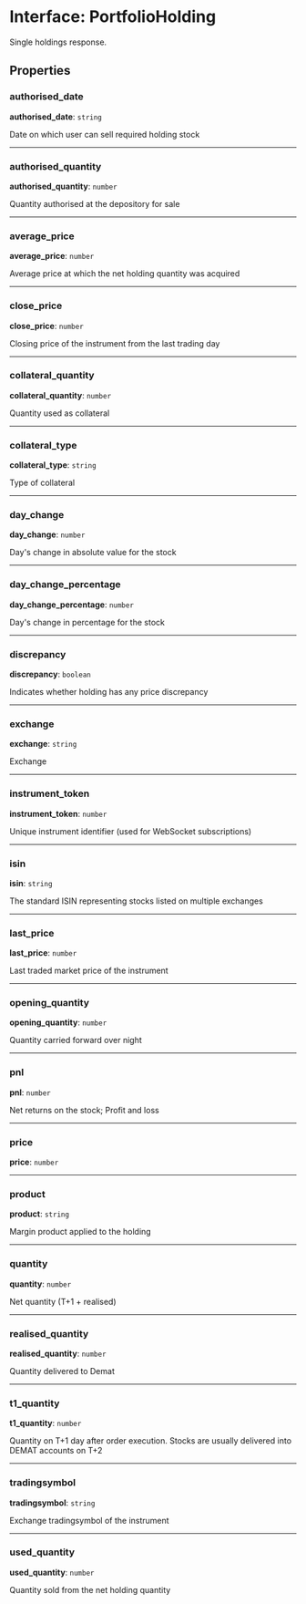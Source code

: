 # Interface: PortfolioHolding

Single holdings response.

## Properties

### authorised\_date

 **authorised\_date**: `string`

Date on which user can sell required holding stock

___

### authorised\_quantity

 **authorised\_quantity**: `number`

Quantity authorised at the depository for sale

___

### average\_price

 **average\_price**: `number`

Average price at which the net holding quantity was acquired

___

### close\_price

 **close\_price**: `number`

Closing price of the instrument from the last trading day

___

### collateral\_quantity

 **collateral\_quantity**: `number`

Quantity used as collateral

___

### collateral\_type

 **collateral\_type**: `string`

Type of collateral

___

### day\_change

 **day\_change**: `number`

Day's change in absolute value for the stock

___

### day\_change\_percentage

 **day\_change\_percentage**: `number`

Day's change in percentage for the stock

___

### discrepancy

 **discrepancy**: `boolean`

Indicates whether holding has any price discrepancy

___

### exchange

 **exchange**: `string`

Exchange

___

### instrument\_token

 **instrument\_token**: `number`

Unique instrument identifier (used for WebSocket subscriptions)

___

### isin

 **isin**: `string`

The standard ISIN representing stocks listed on multiple exchanges

___

### last\_price

 **last\_price**: `number`

Last traded market price of the instrument

___

### opening\_quantity

 **opening\_quantity**: `number`

Quantity carried forward over night

___

### pnl

 **pnl**: `number`

Net returns on the stock; Profit and loss

___

### price

 **price**: `number`

___

### product

 **product**: `string`

Margin product applied to the holding

___

### quantity

 **quantity**: `number`

Net quantity (T+1 + realised)

___

### realised\_quantity

 **realised\_quantity**: `number`

Quantity delivered to Demat

___

### t1\_quantity

 **t1\_quantity**: `number`

Quantity on T+1 day after order execution. Stocks are usually delivered into DEMAT accounts on T+2

___

### tradingsymbol

 **tradingsymbol**: `string`

Exchange tradingsymbol of the instrument

___

### used\_quantity

 **used\_quantity**: `number`

Quantity sold from the net holding quantity
